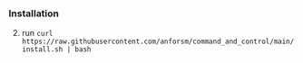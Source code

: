 ### Installation
2. run `curl https://raw.githubusercontent.com/anforsm/command_and_control/main/install.sh | bash`
